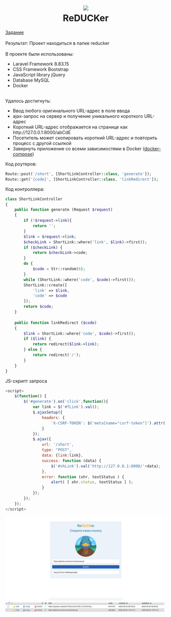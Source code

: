 <h1 align="center">
  <img src="https://cdn-icons-png.flaticon.com/512/714/714024.png" width="128">
  <br>ReDUCKer</br>
</h1>
<a href="Тестовое задание DEV Junior.pdf"> Задание </a>
<br>
<br> Результат: Проект находиться в папке reducker </a>
<br>
<br>В проекте были иcпользованы:
<ul>
  <li>Laravel Framework 8.83.15</li>
  <li>CSS Framework Bootstrap</li>
  <li>JavaScript library jQuery</li>
  <li>Database MySQL</li>
  <li>Docker</li>
</ul>
<br>Удалось достигнуть:
<ul>
  <li>Ввод любого оригинального URL-адрес в поле ввода</li>
  <li>ajax-запрос на сервер и получение уникального короткого URL-адрес</li>
  <li>Короткий URL-адрес отображается на странице как http://127.0.0.1:8000/abCdE</li>
  <li>Посетитель может скопировать короткий URL-адрес и повторить процесс с другой ссылкой</li>
  <li>Завернуть приложение со всеми зависимостями в Docker (<a href="reducker/docker-compose.yml">docker-compose</a>)</li>
</ul>

Код роутеров:
```PHP
Route::post('/short', [ShortLinkController::class, 'generate']);
Route::get('{code}', [ShortLinkController::class, 'linkRedirect']);
```
Код контроллера:
```PHP
class ShortLinkController
{
    public function generate (Request $request)
    {
        if (!$request->link){
            return '';
        }
        $link = $request->link;
        $checkLink = ShortLink::where('link', $link)->first();
        if ($checkLink) {
            return $checkLink->code;
        }
        do {
            $code = Str::random(6);
        }
        while (ShortLink::where('code', $code)->first());
        ShortLink::create([
            'link' => $link,
            'code' => $code
        ]);
        return $code;
    }

    public function linkRedirect ($code)
    {
        $link = ShortLink::where('code', $code)->first();
        if ($link) {
            return redirect($link->link);
        } else {
            return redirect('/');
        }
    }
}
```
JS-скрипт запроса 
```js
<script>
    $(function() {
        $('#generate').on('click',function(){
            var link = $('#fLink').val();
            $.ajaxSetup({
                headers: {
                    'X-CSRF-TOKEN': $('meta[name="csrf-token"]').attr('content')
                }
            });
            $.ajax({
                url: '/short',
                type: "POST",
                data: {link:link},
                success: function (data) {
                    $('#shLink').val('http://127.0.0.1:8000/'+data);
                },
                error: function (xhr, textStatus ) {
                    alert( [ xhr.status, textStatus ] );
                }
            });
        });
    });
</script>
```
<img src="web.png">
<img src="DB.png">
